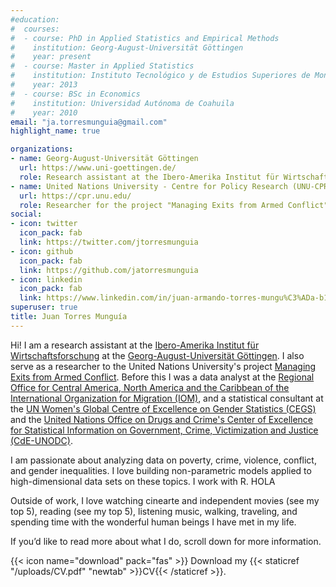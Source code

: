 ```yaml
---
#education:
#  courses:
#  - course: PhD in Applied Statistics and Empirical Methods
#    institution: Georg-August-Universität Göttingen
#    year: present
#  - course: Master in Applied Statistics
#    institution: Instituto Tecnológico y de Estudios Superiores de Monterrey
#    year: 2013
#  - course: BSc in Economics
#    institution: Universidad Autónoma de Coahuila
#    year: 2010
email: "ja.torresmunguia@gmail.com"
highlight_name: true

organizations:
- name: Georg-August-Universität Göttingen
  url: https://www.uni-goettingen.de/
  role: Research assistant at the Ibero-Amerika Institut für Wirtschaftsforschung
- name: United Nations University - Centre for Policy Research (UNU-CPR)
  url: https://cpr.unu.edu/
  role: Researcher for the project "Managing Exits from Armed Conflict"
social:
- icon: twitter
  icon_pack: fab
  link: https://twitter.com/jtorresmunguia
- icon: github
  icon_pack: fab
  link: https://github.com/jatorresmunguia
- icon: linkedin
  icon_pack: fab
  link: https://www.linkedin.com/in/juan-armando-torres-mungu%C3%ADa-b13279243/
superuser: true
title: Juan Torres Munguía
---
```


Hi! I am a research assistant at the [Ibero-Amerika Institut für Wirtschaftsforschung](https://uni-goettingen.de/en/64104.html) at the [Georg-August-Universität Göttingen](https://uni-goettingen.de/). I also serve as a researcher to the United Nations University's project [Managing Exits from Armed Conflict](https://cpr.unu.edu/research/projects/meac.html#outline). Before this I was a data analyst at the [Regional Office for Central America, North America and the Caribbean of the International Organization for Migration (IOM)](https://rosanjose.iom.int/en), and a statistical consultant at the [UN Women's Global Centre of Excellence on Gender Statistics (CEGS)](https://data.unwomen.org/where-we-work/cegs) and the [United Nations Office on Drugs and Crime's Center of Excellence for Statistical Information on Government, Crime, Victimization and Justice (CdE-UNODC)](https://www.cdeunodc.inegi.org.mx/index.php/en/). 

I am passionate about analyzing data on poverty, crime, violence, conflict, and gender inequalities. I love building non-parametric models applied to high-dimensional data sets on these topics. I work with R. HOLA

Outside of work, I love watching cinearte and independent movies (see my top 5), reading (see my top 5), listening music, walking, traveling, and spending time with the wonderful human beings I have met in my life. 

If you’d like to read more about what I do, scroll down for more information.

{{< icon name="download" pack="fas" >}} Download my {{< staticref "/uploads/CV.pdf" "newtab" >}}CV{{< /staticref >}}.
